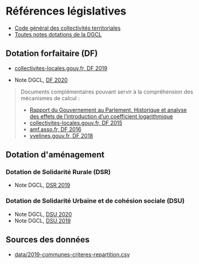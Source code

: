 
# Références législatives

* [Code général des collectivités territoriales](https://www.legifrance.gouv.fr/affichCode.do?cidTexte=LEGITEXT000006070633)
* [Toutes notes dotations de la DGCL](http://www.dotations-dgcl.interieur.gouv.fr/consultation/informations_repartition.php)

## Dotation forfaitaire (DF)

* [collectivites-locales.gouv.fr, DF 2019](https://www.collectivites-locales.gouv.fr/files/files/dgcl_v2/FLAE_circulaires_10_fevrier2016/note_dinformation_2019_dfcom_-_vdef2.pdf)

* Note DGCL, [DF 2020](http://www.dotations-dgcl.interieur.gouv.fr/consultation/documentAffichage.php?id=115)

> Documents complémentaires pouvant servir à la compréhension des mécanismes de calcul :
> * [Rapport du Gouvernement au Parlement, Historique et analyse des effets de l’introduction d’un coefficient logarithmique](https://www.banquedesterritoires.fr/sites/default/files/2019-12/Coefficient%20logarithmique%20-%20Rapport%20global%20%282%29.pdf)
> * [collectivites-locales.gouv.fr, DF 2015](https://www.collectivites-locales.gouv.fr/files/files/noteinfo_dotationforfaitairecommunes.pdf)
> * [amf.asso.fr, DF 2016](http://medias.amf.asso.fr/docs/DOCUMENTS/AMF_14463_NOTE.pdf)
> * [yvelines.gouv.fr, DF 2018](http://www.yvelines.gouv.fr/content/download/15362/97278/file/Annexe%20de%20calcul-2018%20Dotation%20forfaitaire.pdf)

## Dotation d'aménagement

### Dotation de Solidarité Rurale (DSR)

* Note DGCL, [DSR 2019](http://www.dotations-dgcl.interieur.gouv.fr/consultation/documentAffichage.php?id=94)

### Dotation de Solidarité Urbaine et de cohésion sociale (DSU)

* Note DGCL, [DSU 2020](http://www.dotations-dgcl.interieur.gouv.fr/consultation/documentAffichage.php?id=120)
* Note DGCL, [DSU 2019](https://www.collectivites-locales.gouv.fr/sites/default/files/migration/note_dinformation_2019_dsu.pdf)

## Sources des données

* [data/2019-communes-criteres-repartition.csv](https://www.data.gouv.fr/fr/datasets/criteres-de-repartition-des-dotations-versees-par-letat-aux-collectivites-territoriales/)

